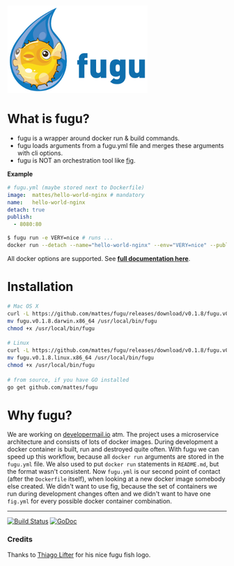 <img src="fugu.png" height="200">

# What is fugu?

 * fugu is a wrapper around docker run & build commands.
 * fugu loads arguments from a fugu.yml file and 
   merges these arguments with cli options.
 * fugu is NOT an orchestration tool like [fig](https://github.com/docker/fig). 

 
__Example__


```yml
# fugu.yml (maybe stored next to Dockerfile)
image:  mattes/hello-world-nginx # mandatory
name:   hello-world-nginx
detach: true
publish:
  - 8080:80
```

```bash
$ fugu run -e VERY=nice # runs ...
docker run --detach --name="hello-world-nginx" --env="VERY=nice" --publish="8080:80" mattes/hello-world-nginx
```

All docker options are supported. See __[full documentation here](DOC.md)__.


# Installation

```bash
# Mac OS X
curl -L https://github.com/mattes/fugu/releases/download/v0.1.8/fugu.v0.1.8.darwin.x86_64.tar.gz | tar xvz
mv fugu.v0.1.8.darwin.x86_64 /usr/local/bin/fugu
chmod +x /usr/local/bin/fugu

# Linux
curl -L https://github.com/mattes/fugu/releases/download/v0.1.8/fugu.v0.1.8.linux.x86_64.tar.gz | tar xvz
mv fugu.v0.1.8.linux.x86_64 /usr/local/bin/fugu
chmod +x /usr/local/bin/fugu

# from source, if you have GO installed
go get github.com/mattes/fugu
```


# Why fugu?

We are working on [developermail.io](https://developermail.io) atm. 
The project uses a microservice architecture and consists of lots of docker images. 
During development a docker container is built, run and destroyed quite often.
With fugu we can speed up this workflow, because all ``docker run`` arguments
are stored in the ``fugu.yml`` file. We also used to put ``docker run`` statements 
in ``README.md``, but the format wasn't consistent. Now ``fugu.yml`` is our second point of contact 
(after the ``Dockerfile`` itself), when looking at a new docker image somebody else created.
We didn't want to use fig, because the set of containers we run during
development changes often and we didn't want to have one ``fig.yml`` for every
possible docker container combination.


---

[![Build Status](https://travis-ci.org/mattes/fugu.svg?branch=v0)](https://travis-ci.org/mattes/fugu)
[![GoDoc](https://godoc.org/github.com/mattes/fugu?status.svg)](https://godoc.org/github.com/mattes/fugu)


### Credits

Thanks to [Thiago Lifter](http://www.thiagolifter.com.br) for his nice fugu fish logo.
